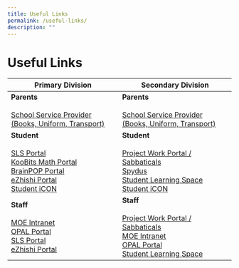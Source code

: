 ```yaml
---
title: Useful Links
permalink: /useful-links/
description: ""
---
```

# **Useful Links**

| Primary Division 	| Secondary Division 	|
|---	|---	|
| **Parents**<br><br>[School Service Provider (Books, Uniform, Transport)](/school-service-providers/)  	| **Parents**<br><br>[School Service Provider (Books, Uniform, Transport)](/school-service-providers/)  	|
| **Student**<br><br>[SLS Portal](https://vle.learning.moe.edu.sg/login)<br>[KooBits Math Portal](https://member.koobits.com/)<br>[BrainPOP Portal](https://www.brainpop.com/)<br>[eZhishi Portal](https://www.ezhishi.net/Contents/)<br>[Student iCON](https://workspace.google.com)	| **Student**<br><br>[Project Work Portal / Sabbaticals](https://scgs.schoolhub.sg/)<br>[Spydus](https://schoolibrary.moe.edu.sg/singaporechinesegirlssec/cgi-bin/spydus.exe/MSGTRN/WPAC/HOME)<br>[Student Learning Space](https://vle.learning.moe.edu.sg/login)<br>[Student iCON](https://workspace.google.com)	|
| **Staff**<br><br>[MOE Intranet](https://intranet.moe.gov.sg/)<br>[OPAL Portal](https://opal2.moe.edu.sg/)<br>[SLS Portal](https://vle.learning.moe.edu.sg/login)<br>[eZhishi Portal](https://www.ezhishi.net/Contents/) 	| **Staff**<br><br>[Project Work Portal / Sabbaticals](https://scgs.schoolhub.sg/)<br>[MOE Intranet](https://intranet.moe.gov.sg/)<br>[OPAL Portal](https://opal2.moe.edu.sg/)<br>[Student Learning Space](https://vle.learning.moe.edu.sg/login) 	|